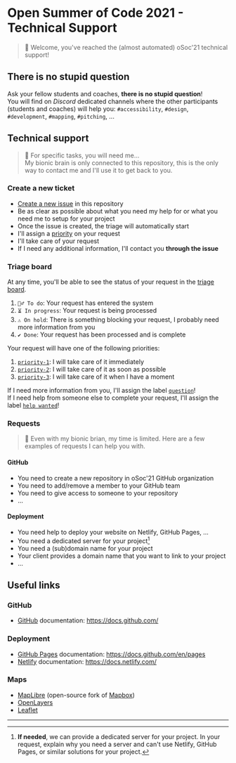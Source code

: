 # Open Summer of Code 2021 - Technical Support

> 🤖 Welcome, you've reached the (almost automated) oSoc'21 technical support!

## There is no stupid question

Ask your fellow students and coaches, **there is no stupid question**!  
You will find on *Discord* dedicated channels where the other participants (students and coaches) will help you: `#accessibility`, `#design`, `#development`, `#mapping`, `#pitching`, ...

## Technical support

> 🤖 For specific tasks, you will need me...  
> My bionic brain is only connected to this repository, this is the only way to contact me and I'll use it to get back to you.

### Create a new ticket

- [Create a new issue](https://github.com/osoc21/technical-support/issues/new/choose) in this repository
- Be as clear as possible about what you need my help for or what you need me to setup for your project
- Once the issue is created, the triage will automatically start
- I'll assign a [priority](https://github.com/osoc21/technical-support/labels?q=priority) on your request
- I'll take care of your request
- If I need any additional information, I'll contact you **through the issue**

### Triage board

At any time, you'll be able to see the status of your request in the [triage board](https://github.com/osoc21/technical-support/projects/1).

1. `🙋‍♂️ To do`: Your request has entered the system
2. `⏳ In progress`: Your request is being processed
3. `⚠ On hold`: There is something blocking your request, I probably need more information from you
4. `✔ Done`: Your request has been processed and is complete

Your request will have one of the following priorities:

1. [`priority-1`](https://github.com/osoc21/technical-support/labels/priority%201): I will take care of it immediately
2. [`priority-2`](https://github.com/osoc21/technical-support/labels/priority%202): I will take care of it as soon as possible 
3. [`priority-3`](https://github.com/osoc21/technical-support/labels/priority%203): I will take care of it when I have a moment

If I need more information from you, I'll assign the label [`question`](https://github.com/osoc21/technical-support/labels/question)!  
If I need help from someone else to complete your request, I'll assign the label [`help wanted`](https://github.com/osoc21/technical-support/labels/help%20wanted)!

### Requests

> 🤖 Even with my bionic brian, my time is limited. Here are a few examples of requests I can help you with.

#### GitHub

- You need to create a new repository in oSoc'21 GitHub organization
- You need to add/remove a member to your GitHub team
- You need to give access to someone to your repository
- ...

#### Deployment

- You need help to deploy your website on Netlify, GitHub Pages, ...
- You need a dedicated server for your project[^1]
- You need a (sub)domain name for your project
- Your client provides a domain name that you want to link to your project
- ...

## Useful links

### GitHub

- [GitHub](https://github.com/) documentation: <https://docs.github.com/>

### Deployment

- [GitHub Pages](https://pages.github.com/) documentation: <https://docs.github.com/en/pages>
- [Netlify](https://www.netlify.com/) documentation: <https://docs.netlify.com/>

### Maps

- [MapLibre](https://github.com/MapLibre) (open-source fork of [Mapbox](https://www.mapbox.com/))
- [OpenLayers](https://openlayers.org/)
- [Leaflet](https://leafletjs.com/)

---

[^1]: **If needed**, we can provide a dedicated server for your project. In your request, explain why you need a server and can't use Netlify, GitHub Pages, or similar solutions for your project.
